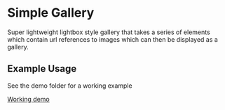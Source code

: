 # Simple Gallery

Super lightweight lightbox style gallery that takes a series of elements which
contain url references to images which can then be displayed as a gallery.

## Example Usage

See the demo folder for a working example

[Working demo](https://mikeh74.github.io/simplegallery/)
